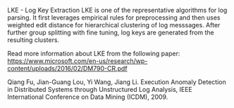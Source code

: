 LKE - Log Key Extraction
LKE is one of the representative algorithms for log parsing. It first leverages empirical rules for preprocessing and then uses weighted edit distance for hierarchical clustering of log messsages. After further group splitting with fine tuning, log keys are generated from the resulting clusters.

Read more information about LKE from the following paper:
https://www.microsoft.com/en-us/research/wp-content/uploads/2016/02/DM790-CR.pdf

Qiang Fu, Jian-Guang Lou, Yi Wang, Jiang Li. Execution Anomaly Detection in Distributed Systems through Unstructured Log Analysis, IEEE International Conference on Data Mining (ICDM), 2009.
